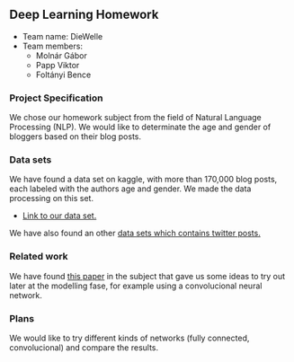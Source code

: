 ## Deep Learning Homework

- Team name: DieWelle
- Team members:
    - Molnár Gábor
    - Papp Viktor
    - Foltányi Bence

### Project Specification

We chose our homework subject from the field of Natural Language Processing (NLP). We would like to determinate the age and gender of bloggers based on their blog posts.

### Data sets

We have found a data set on kaggle, with more than 170,000 blog posts, each labeled with the authors age and gender. We made the data processing on this set.

- [Link to our data set.](https://www.kaggle.com/tomlisankie/blog-posts-labeled-with-age-and-gender/)

We have also found an other [data sets which contains twitter posts.](https://www.kaggle.com/s1m0n38/twitter-text-and-gender/version/1)

### Related work

We have found [this paper](https://cs224d.stanford.edu/reports/BartleAric.pdf) in the subject that gave us some ideas to try out later at the modelling fase, for example using a convolucional neural network.

### Plans

We would like to try different kinds of networks (fully connected, convolucional) and compare the results.


